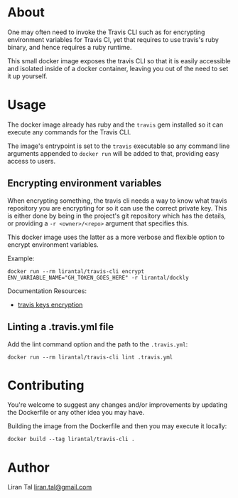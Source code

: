 # About

One may often need to invoke the Travis CLI such as for encrypting environment variables for Travis CI, yet that requires to use
travis's ruby binary, and hence requires a ruby runtime.

This small docker image exposes the travis CLI so that it is easily accessible and isolated
inside of a docker container, leaving you out of the need to set it up yourself.


# Usage

The docker image already has ruby and the `travis` gem installed so it can execute any
commands for the Travis CLI.

The image's entrypoint is set to the `travis` executable so any command line arguments
appended to `docker run` will be added to that, providing easy access to users.

## Encrypting environment variables

When encrypting something, the travis cli needs a way to know what travis repository
you are encrypting for so it can use the correct private key. This is either done by
being in the project's git repository which has the details, or providing a `-r <owner>/<repo>`
argument that specifies this.

This docker image uses the latter as a more verbose and flexible option to encrypt
environment variables.

Example:

```
docker run --rm lirantal/travis-cli encrypt ENV_VARIABLE_NAME="GH_TOKEN_GOES_HERE" -r lirantal/dockly
```

Documentation Resources:
* [travis keys encryption](https://docs.travis-ci.com/user/encryption-keys/)

## Linting a .travis.yml file

Add the lint command option and the path to the `.travis.yml`:

```
docker run --rm lirantal/travis-cli lint .travis.yml
```

# Contributing

You're welcome to suggest any changes and/or improvements by updating the Dockerfile or any other
idea you may have.

Building the image from the Dockerfile and then you may execute it locally:

```
docker build --tag lirantal/travis-cli .
```

# Author
Liran Tal <liran.tal@gmail.com>